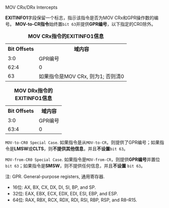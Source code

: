 
MOV CRx/DRx Intercepts

**EXITINFO1**字段保留一个标志，指示该指令是否为MOV CRx和GPR操作数的编号。 **MOV-to-CR指令**始终置`bit 63`并提供**GPR编号**，以下指定的CR0除外。

<table>
 <caption><b>MOV CRx指令的EXITINFO1信息</b></caption>
    <tr>
        <th>Bit Offsets</th>
        <th>域内容</th>
    </tr>
    <tr>
        <td>3:0</td>
        <td>
            GPR编号
        </td>
    </tr>
    <tr>
        <td>62:4</td>
        <td>0</td>
    </tr>
    <tr>
        <td>63</td>
        <td>如果指令是MOV CRx, 则为1; 否则清0</td>
    </tr>
</table>


<table width="100%">
 <caption><b>MOV DRx指令的EXITINFO1信息</b></caption>
    <tr>
        <th>Bit Offsets</th>
        <th>域内容</th>
    </tr>
    <tr>
        <td>3:0</td>
        <td>
            GPR编号
        </td>
    </tr>
    <tr>
        <td>63:4</td>
        <td>0</td>
    </tr>
</table>

`MOV-to-CR0 Special Case`. 如果指令是从`MOV-to-CR`，则提供了GPR编号；如果指令是**LMSW**或**CLTS**，则**不提供其他信息**，并且**不设置**`bit 63`。

`MOV-from-CR0 Special Case`. 如果指令是`MOV-from-CR`，则提供**GPR编号**并置位`bit 63`；如果指令是**SMSW**，则不提供任何信息，并且**不设置** `bit 63`。

注: GPR. General-purpose registers, 通用寄存器. 
* 16位: AX, BX, CX, DX, DI, SI, BP, and SP. 
* 32位: EAX, EBX, ECX, EDX, EDI, ESI, EBP, and ESP. 
* 64位: RAX, RBX, RCX, RDX, RDI, RSI, RBP, RSP, and R8–R15.